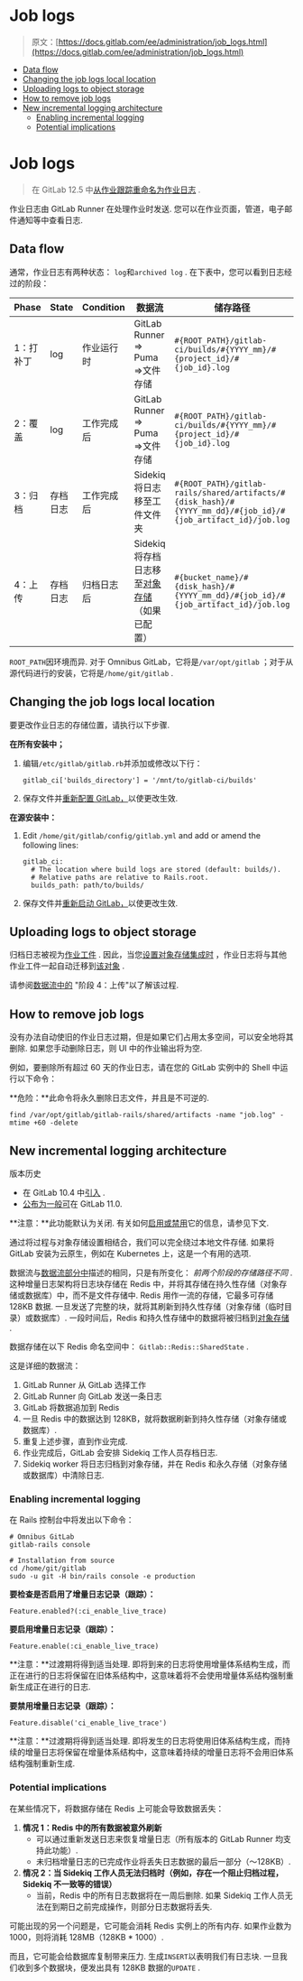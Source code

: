 # Job logs

> 原文：[https://docs.gitlab.com/ee/administration/job_logs.html](https://docs.gitlab.com/ee/administration/job_logs.html)

*   [Data flow](#data-flow)
*   [Changing the job logs local location](#changing-the-job-logs-local-location)
*   [Uploading logs to object storage](#uploading-logs-to-object-storage)
*   [How to remove job logs](#how-to-remove-job-logs)
*   [New incremental logging architecture](#new-incremental-logging-architecture)
    *   [Enabling incremental logging](#enabling-incremental-logging)
    *   [Potential implications](#potential-implications)

# Job logs[](#job-logs "Permalink")

> 在 GitLab 12.5 中[从作业跟踪重命名为作业日志](https://gitlab.com/gitlab-org/gitlab/-/issues/29121) .

作业日志由 GitLab Runner 在处理作业时发送. 您可以在作业页面，管道，电子邮件通知等中查看日志.

## Data flow[](#data-flow "Permalink")

通常，作业日志有两种状态： `log`和`archived log` . 在下表中，您可以看到日志经过的阶段：

| Phase | State | Condition | 数据流 | 储存路径 |
| --- | --- | --- | --- | --- |
| 1：打补丁 | log | 作业运行时 | GitLab Runner => Puma =>文件存储 | `#{ROOT_PATH}/gitlab-ci/builds/#{YYYY_mm}/#{project_id}/#{job_id}.log` |
| 2：覆盖 | log | 工作完成后 | GitLab Runner => Puma =>文件存储 | `#{ROOT_PATH}/gitlab-ci/builds/#{YYYY_mm}/#{project_id}/#{job_id}.log` |
| 3：归档 | 存档日志 | 工作完成后 | Sidekiq 将日志移至工件文件夹 | `#{ROOT_PATH}/gitlab-rails/shared/artifacts/#{disk_hash}/#{YYYY_mm_dd}/#{job_id}/#{job_artifact_id}/job.log` |
| 4：上传 | 存档日志 | 归档日志后 | Sidekiq 将存档日志移至[对象存储](#uploading-logs-to-object-storage) （如果已配置） | `#{bucket_name}/#{disk_hash}/#{YYYY_mm_dd}/#{job_id}/#{job_artifact_id}/job.log` |

`ROOT_PATH`因环境而异. 对于 Omnibus GitLab，它将是`/var/opt/gitlab` ；对于从源代码进行的安装，它将是`/home/git/gitlab` .

## Changing the job logs local location[](#changing-the-job-logs-local-location "Permalink")

要更改作业日志的存储位置，请执行以下步骤.

**在所有安装中；**

1.  编辑`/etc/gitlab/gitlab.rb`并添加或修改以下行：

    ```
    gitlab_ci['builds_directory'] = '/mnt/to/gitlab-ci/builds' 
    ```

2.  保存文件并[重新配置 GitLab，](restart_gitlab.html#omnibus-gitlab-reconfigure)以使更改生效.

**在源安装中：**

1.  Edit `/home/git/gitlab/config/gitlab.yml` and add or amend the following lines:

    ```
    gitlab_ci:
      # The location where build logs are stored (default: builds/).
      # Relative paths are relative to Rails.root.
      builds_path: path/to/builds/ 
    ```

2.  保存文件并[重新启动 GitLab，](restart_gitlab.html#installations-from-source)以使更改生效.

## Uploading logs to object storage[](#uploading-logs-to-object-storage "Permalink")

归档日志被视为[作业工件](job_artifacts.html) . 因此，当您[设置对象存储集成时](job_artifacts.html#object-storage-settings) ，作业日志将与其他作业工件一起自动迁移到[该对象](job_artifacts.html#object-storage-settings) .

请参阅[数据流中的](#data-flow) "阶段 4：上传"以了解该过程.

## How to remove job logs[](#how-to-remove-job-logs "Permalink")

没有办法自动使旧的作业日志过期，但是如果它们占用太多空间，可以安全地将其删除. 如果您手动删除日志，则 UI 中的作业输出将为空.

例如，要删除所有超过 60 天的作业日志，请在您的 GitLab 实例中的 Shell 中运行以下命令：

**危险：**此命令将永久删除日志文件，并且是不可逆的.

```
find /var/opt/gitlab/gitlab-rails/shared/artifacts -name "job.log" -mtime +60 -delete 
```

## New incremental logging architecture[](#new-incremental-logging-architecture "Permalink")

版本历史

*   在 GitLab 10.4 中[引入](https://gitlab.com/gitlab-org/gitlab-foss/-/merge_requests/18169) .
*   [公布为一般可](https://gitlab.com/gitlab-org/gitlab-foss/-/issues/46097)在 GitLab 11.0\.

**注意：**此功能默认为关闭. 有关如何[启用或禁用](#enabling-incremental-logging)它的信息，请参见下文.

通过将过程与对象存储设置相结合，我们可以完全绕过本地文件存储. 如果将 GitLab 安装为云原生，例如在 Kubernetes 上，这是一个有用的选项.

数据流与[数据流部分中](#data-flow)描述的相同，只是有所变化： *前两个阶段的存储路径不同* . 这种增量日志架构将日志块存储在 Redis 中，并将其存储在持久性存储（对象存储或数据库）中，而不是文件存储中. Redis 用作一流的存储，它最多可存储 128KB 数据. 一旦发送了完整的块，就将其刷新到持久性存储（对象存储（临时目录）或数据库）. 一段时间后，Redis 和持久性存储中的数据将被归档到[对象存储](#uploading-logs-to-object-storage) .

数据存储在以下 Redis 命名空间中： `Gitlab::Redis::SharedState` .

这是详细的数据流：

1.  GitLab Runner 从 GitLab 选择工作
2.  GitLab Runner 向 GitLab 发送一条日志
3.  GitLab 将数据追加到 Redis
4.  一旦 Redis 中的数据达到 128KB，就将数据刷新到持久性存储（对象存储或数据库）.
5.  重复上述步骤，直到作业完成.
6.  作业完成后，GitLab 会安排 Sidekiq 工作人员存档日志.
7.  Sidekiq worker 将日志归档到对象存储，并在 Redis 和永久存储（对象存储或数据库）中清除日志.

### Enabling incremental logging[](#enabling-incremental-logging "Permalink")

在 Rails 控制台中将发出以下命令：

```
# Omnibus GitLab
gitlab-rails console

# Installation from source
cd /home/git/gitlab
sudo -u git -H bin/rails console -e production 
```

**要检查是否启用了增量日志记录（跟踪）：**

```
Feature.enabled?(:ci_enable_live_trace) 
```

**要启用增量日志记录（跟踪）：**

```
Feature.enable(:ci_enable_live_trace) 
```

**注意：**过渡期将得到适当处理. 即将到来的日志将使用增量体系结构生成，而正在进行的日志将保留在旧体系结构中，这意味着将不会使用增量体系结构强制重新生成正在进行的日志.

**要禁用增量日志记录（跟踪）：**

```
Feature.disable('ci_enable_live_trace') 
```

**注意：**过渡期将得到适当处理. 即将发生的日志将使用旧体系结构生成，而持续的增量日志将保留在增量体系结构中，这意味着持续的增量日志将不会用旧体系结构强制重新生成.

### Potential implications[](#potential-implications "Permalink")

在某些情况下，将数据存储在 Redis 上可能会导致数据丢失：

1.  **情况 1：Redis 中的所有数据被意外刷新**
    *   可以通过重新发送日志来恢复增量日志（所有版本的 GitLab Runner 均支持此功能）.
    *   未归档增量日志的已完成作业将丢失日志数据的最后一部分（〜128KB）.
2.  **情况 2：当 Sidekiq 工作人员无法归档时（例如，存在一个阻止归档过程，Sidekiq 不一致等的错误）**
    *   当前，Redis 中的所有日志数据将在一周后删除. 如果 Sidekiq 工作人员无法在到期日之前完成操作，则部分日志数据将丢失.

可能出现的另一个问题是，它可能会消耗 Redis 实例上的所有内存. 如果作业数为 1000，则将消耗 128MB（128KB * 1000）.

而且，它可能会给数据库复制带来压力. 生成`INSERT`以表明我们有日志块. 一旦我们收到多个数据块，便发出具有 128KB 数据的`UPDATE` .